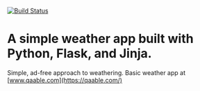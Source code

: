 [![Build Status](https://travis-ci.com/JoshLudahl/qaable.svg?branch=main)](https://travis-ci.com/JoshLudahl/qaable)

# A simple weather app built with Python, Flask, and Jinja.
Simple, ad-free approach to weathering. 
Basic weather app at [www.qaable.com](https://qaable.com/)
